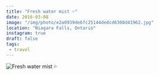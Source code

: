 ```yaml
---
title: "Fresh water mist 💦"
date: 2016-03-08
image: "/img/photo/e2a0939de6fc25144dedcd6308d41962.jpg"
location: "Niagara Falls, Ontario"
instagram: true
draft: false
tags:
 - travel
---
```


![Fresh water mist 💦](/img/photo/e2a0939de6fc25144dedcd6308d41962.jpg)
